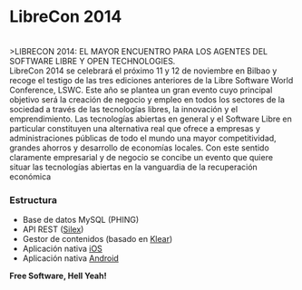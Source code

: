 # LibreCon 2014
<br>
>LIBRECON 2014: EL MAYOR ENCUENTRO PARA LOS AGENTES DEL SOFTWARE LIBRE Y OPEN TECHNOLOGIES.<br>
LibreCon 2014 se celebrará el próximo 11 y 12 de noviembre en Bilbao y recoge el testigo de las tres ediciones anteriores de la Libre Software World Conference, LSWC. Este año se plantea un gran evento cuyo principal objetivo será la creación de negocio y empleo en todos los sectores de la sociedad a través de las tecnologías libres, la innovación y el emprendimiento.
Las tecnologías abiertas en general y el Software Libre en particular constituyen una alternativa real que ofrece a empresas y administraciones públicas de todo el mundo una mayor competitividad, grandes ahorros y desarrollo de economías locales. Con este sentido claramente empresarial y de negocio se concibe un evento que quiere situar las tecnologías abiertas en la vanguardia de la recuperación económica

### Estructura
- Base de datos MySQL (PHING)
- API REST ([Silex](http://silex.sensiolabs.org/))
- Gestor de contenidos (basado en [Klear](https://github.com/irontec/klear))
- Aplicación nativa [iOS](https://github.com/irontec/LibreCon-app/tree/master/mobile/iOS)
- Aplicación nativa [Android](https://github.com/irontec/LibreCon-app/tree/master/mobile/android)

**Free Software, Hell Yeah!**